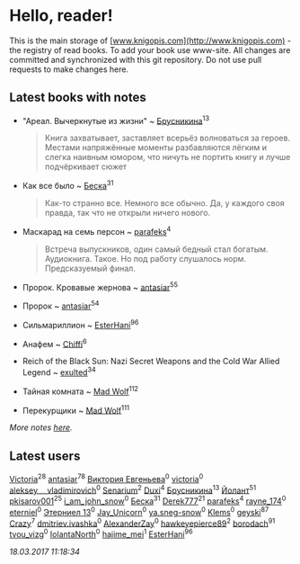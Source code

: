 # Hello, reader!
This is the main storage of [www.knigopis.com](http://www.knigopis.com) - the registry of read books.
To add your book use www-site. All changes are committed and synchronized with this git repository.
Do not use pull requests to make changes here.


## Latest books with notes
* "Ареал. Вычеркнутые из жизни" ~ [Брусникина](users/374/374307269-vkontakte)<sup>13</sup>
    > Книга захватывает, заставляет всерьёз волноваться за героев. Местами напряжённые моменты разбавляются лёгким и слегка наивным юмором, что ничуть не портить книгу и лучше подчёркивает сюжет

* Как все было ~ [Беска](users/157/1577468-vkontakte)<sup>31</sup>
    > Как-то странно все. Немного все обычно. Да, у каждого своя правда, так что не открыли ничего нового.

* Маскарад на семь персон ~ [parafeks](users/163/16366623-vkontakte)<sup>4</sup>
    > Встреча выпускников, один самый бедный стал богатым. Аудиокнига. Такое. Но под работу слушалось норм. Предсказуемый финал.

* Пророк. Кровавые жернова ~ [antasiar](users/688/68827372-vkontakte)<sup>55</sup>

* Пророк ~ [antasiar](users/688/68827372-vkontakte)<sup>54</sup>

* Сильмариллион ~ [EsterHani](users/305/30558181-vkontakte)<sup>96</sup>

* Анафем ~ [Chiffi](users/105/105831994080785626680-google)<sup>6</sup>

* Reich of the Black Sun: Nazi Secret Weapons and the Cold War Allied Legend ~ [exulted](users/100/100599204551896265722-google)<sup>34</sup>

* Тайная комната ~ [Mad Wolf](users/947/94738840-vkontakte)<sup>112</sup>

* Перекурщики ~ [Mad Wolf](users/947/94738840-vkontakte)<sup>111</sup>


_More notes [here](latest_books_with_notes.md)._


## Latest users
[Victoria](users/113/113794223924688167852-google)<sup>28</sup> 
[antasiar](users/688/68827372-vkontakte)<sup>78</sup> 
[Виктория Евгеньева](users/102/10205921887061811730-mailru)<sup>0</sup> 
[victoria](users/646/64674343-vkontakte)<sup>0</sup> 
[aleksey___vladimirovich](users/769/76995116-vkontakte)<sup>0</sup> 
[Senarium](users/117/117838096423941527847-google)<sup>2</sup> 
[Duxi](users/342/342483886-vkontakte)<sup>4</sup> 
[Брусникина](users/374/374307269-vkontakte)<sup>13</sup> 
[Йолант](users/104/104690883692185089260-google)<sup>51</sup> 
[pkisarov001](users/311/311057796-yandex)<sup>25</sup> 
[i_am_john_snow](users/367/367175136-vkontakte)<sup>0</sup> 
[Беска](users/157/1577468-vkontakte)<sup>31</sup> 
[Derek777](users/153/15386028-yandex)<sup>21</sup> 
[parafeks](users/163/16366623-vkontakte)<sup>4</sup> 
[rayne_174](users/434/4342425-vkontakte)<sup>0</sup> 
[eterniel](users/322/322948100-yandex)<sup>0</sup> 
[Этерниел 13](users/165/16501172616331031425-mailru)<sup>0</sup> 
[Jay_Unicorn](users/105/105966239678473224939-google)<sup>0</sup> 
[ya.sneg-snow](users/194/194247311-yandex)<sup>0</sup> 
[Klems](users/874/874082822732697-facebook)<sup>0</sup> 
[geyski](users/221/221959664-vkontakte)<sup>87</sup> 
[Crazy](users/172/1724160371208898-facebook)<sup>7</sup> 
[dmitriev.ivashka](users/457/45795901-vkontakte)<sup>0</sup> 
[AlexanderZay](users/111/111509705189100053263-google)<sup>0</sup> 
[hawkeyepierce89](users/317/317314037-vkontakte)<sup>2</sup> 
[borodach](users/157/15706320-vkontakte)<sup>91</sup> 
[tvou_vizg](users/399/399207464-vkontakte)<sup>0</sup> 
[IolantaNorth](users/245/2457849566-twitter)<sup>0</sup> 
[hajime_mei](users/335/335968601-vkontakte)<sup>1</sup> 
[EsterHani](users/305/30558181-vkontakte)<sup>96</sup> 


_18.03.2017 11:18:34_
